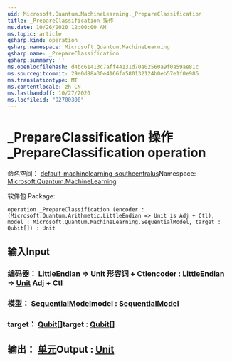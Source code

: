 ```yaml
---
uid: Microsoft.Quantum.MachineLearning._PrepareClassification
title: _PrepareClassification 操作
ms.date: 10/26/2020 12:00:00 AM
ms.topic: article
qsharp.kind: operation
qsharp.namespace: Microsoft.Quantum.MachineLearning
qsharp.name: _PrepareClassification
qsharp.summary: ''
ms.openlocfilehash: d4bc61413c7aff44131d70a02560a9f0a59ae81c
ms.sourcegitcommit: 29e0d88a30e4166fa580132124b0eb57e1f0e986
ms.translationtype: MT
ms.contentlocale: zh-CN
ms.lasthandoff: 10/27/2020
ms.locfileid: "92700300"
---
```

# <a name="_prepareclassification-operation"></a><span data-ttu-id="22049-102">_PrepareClassification 操作</span><span class="sxs-lookup"><span data-stu-id="22049-102">_PrepareClassification operation</span></span>

<span data-ttu-id="22049-103">命名空间： [default-machinelearning-southcentralus](xref:Microsoft.Quantum.MachineLearning)</span><span class="sxs-lookup"><span data-stu-id="22049-103">Namespace: [Microsoft.Quantum.MachineLearning](xref:Microsoft.Quantum.MachineLearning)</span></span>

<span data-ttu-id="22049-104">软件包 [](https://nuget.org/packages/)</span><span class="sxs-lookup"><span data-stu-id="22049-104">Package: [](https://nuget.org/packages/)</span></span>




```qsharp
operation _PrepareClassification (encoder : (Microsoft.Quantum.Arithmetic.LittleEndian => Unit is Adj + Ctl), model : Microsoft.Quantum.MachineLearning.SequentialModel, target : Qubit[]) : Unit
```


## <a name="input"></a><span data-ttu-id="22049-105">输入</span><span class="sxs-lookup"><span data-stu-id="22049-105">Input</span></span>

### <a name="encoder--littleendian--unit-adj--ctl"></a><span data-ttu-id="22049-106">编码器： [LittleEndian](xref:Microsoft.Quantum.Arithmetic.LittleEndian) => [Unit](xref:microsoft.quantum.lang-ref.unit) 形容词 + Ctl</span><span class="sxs-lookup"><span data-stu-id="22049-106">encoder : [LittleEndian](xref:Microsoft.Quantum.Arithmetic.LittleEndian) => [Unit](xref:microsoft.quantum.lang-ref.unit) Adj + Ctl</span></span>




### <a name="model--sequentialmodel"></a><span data-ttu-id="22049-107">模型： [SequentialModel](xref:Microsoft.Quantum.MachineLearning.SequentialModel)</span><span class="sxs-lookup"><span data-stu-id="22049-107">model : [SequentialModel](xref:Microsoft.Quantum.MachineLearning.SequentialModel)</span></span>




### <a name="target--qubit"></a><span data-ttu-id="22049-108">target： [Qubit](xref:microsoft.quantum.lang-ref.qubit)[]</span><span class="sxs-lookup"><span data-stu-id="22049-108">target : [Qubit](xref:microsoft.quantum.lang-ref.qubit)[]</span></span>





## <a name="output--unit"></a><span data-ttu-id="22049-109">输出： [单元](xref:microsoft.quantum.lang-ref.unit)</span><span class="sxs-lookup"><span data-stu-id="22049-109">Output : [Unit](xref:microsoft.quantum.lang-ref.unit)</span></span>

